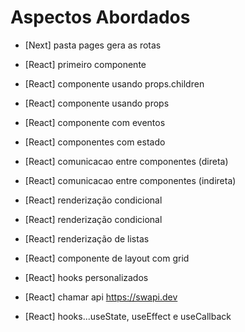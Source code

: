 # Aspectos Abordados

- [Next] pasta pages gera as rotas
- [React] primeiro componente
- [React] componente usando props.children
- [React] componente usando props
- [React] componente com eventos

- [React] componentes com estado
- [React] comunicacao entre componentes (direta)
- [React] comunicacao entre componentes (indireta)
- [React] renderização condicional
- [React] renderização condicional
- [React] renderização de listas

- [React] componente de layout com grid
- [React] hooks personalizados
- [React] chamar api https://swapi.dev

- [React] hooks...useState, useEffect e useCallback

